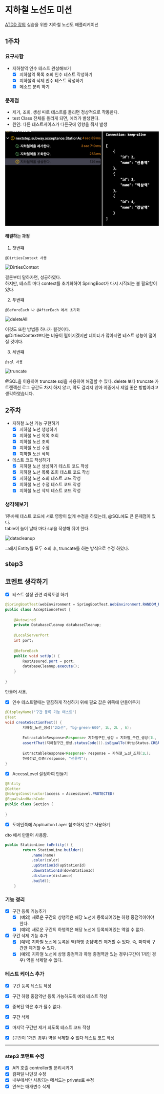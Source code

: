 # 지하철 노선도 미션
[ATDD 강의](https://edu.nextstep.camp/c/R89PYi5H) 실습을 위한 지하철 노선도 애플리케이션

## 1주차

### 요구사항
- 지하철역 인수 테스트 완성해보기
  - [x] 지하철역 목록 조회 인수 테스트 작성하기
  - [x] 지하철역 삭제 인수 테스트 작성하기
  - [x] 메소드 분리 하기

### 문제점

- 제거, 조회, 생성 따로 테스트를 돌리면 정상적으로 작동한다.
- test Class 전체를 돌리게 되면, 에러가 발생한다.
- 원인: 다른 테스트케이스가 다른곳에 영향을 줘서 발생

![problem](./docs/step1/problem.png)

#### 해결하는 과정

1. 첫번쨰

```@DirtiesContext 사용```

![DirtiesContext](./docs/step1/DirtiesContext.png)

결론부터 말하자면, 성공하였다.  
하지만, 테스트 마다 context를 초기화하여 SpringBoot가 다시 시직되는 불 필요함이 있다.

2. 두번쨰

```@BeforeEach 나 @AfterEach 에서 초기화```

![deleteAll](./docs/step1/deleteAll.png)

이것도 또한 방법중 하나가 될것이다.  
@DirtiesContext보다는 비용이 떨어지겠지만 데이터가 많아지면 테스트 성능이 떨어질 것이다.

3. 세번쨰

```@sql 사용```

![truncate](./docs/step1/truncate.png)

@SQL을 이용하여 truncate sql을 사용하여 해결할 수 있다.
delete 보다 truncate 가 트랜잭션 로그 공간도 차지 하지 않고, 락도 걸리지 않아 이중에서 제일 좋은 방법이라고 생각하였습니다.


## 2주차

- 지하철 노선 기능 구현하기
  - [x] 지하철 노선 생성하기
  - [x] 지하철 노선 목록 조회
  - [x] 지하철 노선 조회
  - [x] 지하철 노선 수정
  - [x] 지하철 노선 삭제

- 테스트 코드 작성하기
  - [x] 지하철 노선 생성하기 테스트 코드 작성
  - [x] 지하철 노선 목록 조회 테스트 코드 작성
  - [x] 지하철 노선 조회 테스트 코드 작성
  - [x] 지하철 노선 수정 테스트 코드 작성
  - [x] 지하철 노선 삭제 테스트 코드 작성

### 생각해보기

1주차때 테스트 코드에 서로 영향이 없게 수정을 하였는데, @SQL에도 큰 문제점이 있다.  
table이 늘어 날때 마다 sql을 작성해 줘야 한다.

![datacleanup](./docs/step2/datacleanup.png)

그래서 Entity를 모두 조회 후, truncate를 하는 방식으로 수정 하였다.


## step3 

## 코멘트 생각하기

- [x] 테스트 설정 관련 리팩토링 하기

```java
@SpringBootTest(webEnvironment = SpringBootTest.WebEnvironment.RANDOM_PORT)
public class AcceptionceTest {

    @Autowired
    private DatabaseCleanup databaseCleanup;

    @LocalServerPort
    int port;

    @BeforeEach
    public void setUp() {
        RestAssured.port = port;
        databaseCleanup.execute();
    }

}
```

만들어 사용.

- [x] 인수 테스트할때는 깔끔하게 작성하기 위해 필요 값은 위쪽에 만들어두기

```java
@DisplayName("구간 등록 기능 테스트")
@Test
void createSectionTest() {
        지하철_노선_생성("2호선", "bg-green-600", 1L, 2L , 6);

        ExtractableResponse<Response> 지하철구간_생성 = 지하철_구간_생성(1L, 2L, 3L, 4);
        assertThat(지하철구간_생성.statusCode()).isEqualTo(HttpStatus.CREATED.value());

        ExtractableResponse<Response> response = 지하철_노선_조회(1L);
        하행선값_검증(response, "선릉역");
}
```

- [x] AccessLevel 설정하여 만들기

```java
@Entity
@Getter
@NoArgsConstructor(access = AccessLevel.PROTECTED)
@EqualsAndHashCode
public class Section {
    
}
```

- [x] 도메인쪽에 Applcaiton Layer 참조하지 않고 사용하기

dto 에서 만들어 사용함.
```java
public StationLine toEntity() {
        return StationLine.builder()
            .name(name)
            .color(color)
            .upStationId(upStationId)
            .downStationId(downStationId)
            .distance(distance)
            .build();
    }
```

### 기능 정리

- [x] 구간 등록 기능추가
  - [x] (예외) 새로운 구간의 상행역은 해당 노선에 등록되어있는 하행 종점역이어야 한다.
  - [x] (예외) 새로운 구간의 하행역은 해당 노선에 등록되어있는 역일 수 없다.

- [x] 구간 삭제 기능 추가
  - [x] (예외) 지하철 노선에 등록된 역(하행 종점역)만 제거할 수 있다. 즉, 마지막 구간만 제거할 수 있다.
  - [x] (예외) 지하철 노선에 상행 종점역과 하행 종점역만 있는 경우(구간이 1개인 경우) 역을 삭제할 수 없다.

### 테스트 케이스 추가

- [x] 구간 등록 테스트 작성
- [x] 구간 하행 종점역만 등록 가능하도록 예외 테스트 작성
- [x] 중복된 역은 추가 될수 없다.


- [x] 구간 삭제
- [x] 마지막 구간만 제거 되도록 테스트 코드 작성
- [x] (구간이 1개인 경우) 역을 삭제할 수 없다 테스트 코드 작성

--- 

### step3 코맨트 수정

- [x] API 호출 controller별 분리시키기
- [x] 컴파일 나던것 수정
- [x] 내부에서만 사용되는 메서드는 private로 수정
- [x] 안쓰는 매개변수 삭제